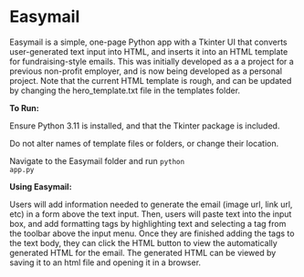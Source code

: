# Easymail

Easymail is a simple, one-page Python app with a Tkinter UI that converts user-generated text input into HTML, and inserts it into an HTML template for fundraising-style emails. This was initially developed as a a project for a previous non-profit employer, and is now being developed as a personal project. Note that the current HTML template is rough, and can be updated by changing the hero_template.txt file in the templates folder.

<strong>To Run:</strong>

Ensure Python 3.11 is installed, and that the Tkinter package is included.

Do not alter names of template files or folders, or change their location.

Navigate to the Easymail folder and run <code>python app.py</code>

<strong>Using Easymail:</strong>

Users will add information needed to generate the email (image url, link url, etc) in a form above the text input. Then, users will paste text into the input box, and add formatting tags by highlighting text and selecting a tag from the toolbar above the input menu. Once they are finished adding the tags to the text body, they can click the HTML button to view the automatically generated HTML for the email. The generated HTML can be viewed by saving it to an html file and opening it in a browser.
